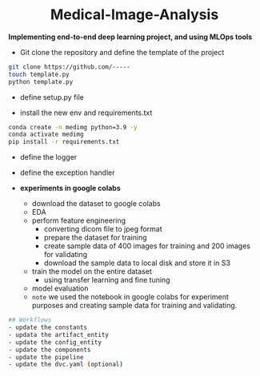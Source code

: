 <h1 align=center> Medical-Image-Analysis </h1>

**Implementing end-to-end deep learning project, and using MLOps tools**

- Git clone the repository and define the template of the project
```bash
git clone https://github.com/-----
touch template.py
python template.py
```
- define setup.py file

- install the new env and requirements.txt

```bash
conda create -n medimg python=3.9 -y
conda activate medimg
pip install -r requirements.txt
```
- define the logger

- define the exception handler

- **experiments in google colabs**
    - download the dataset to google colabs
    - EDA
    - perform feature engineering
        - converting dicom file to jpeg format
        - prepare the dataset for training
        - create sample data of 400 images for training and 200 images for validating
        - download the sample data to local disk and store it in S3
    - train the model on the entire dataset
        - using transfer learning and fine tuning
    - model evaluation
    - `note` we used the notebook in google colabs for experiment purposes and creating sample data for training and validating.

```bash
## Workflows
- update the constants
- updata the artifact_entity
- update the config_entity
- update the components
- update the pipeline
- update the dvc.yaml (optional)
```
